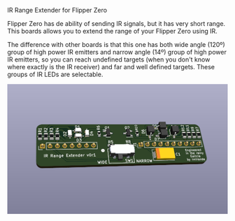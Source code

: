 IR Range Extender for Flipper Zero

Flipper Zero has de ability of sending IR signals, but it has very short range.
This boards allows you to extend the range of your Flipper Zero using IR.

The difference with other boards is that this one has both wide angle (120º) group of high power IR emitters and narrow angle (14º) group of high power IR emitters, so you can reach undefined targets (when you don't know where exactly is the IR receiver) and far and well defined targets.
These groups of IR LEDs are selectable.

![Render](https://github.com/LuisMirandaAcebedo/IR_range_extender_for_Flipper/blob/main/pics/render.png)
